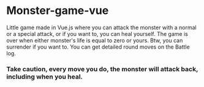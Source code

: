 # Monster-game-vue
 Little game made in Vue.js where you can attack the monster with a normal or a  special attack, or if you want to, you can heal yourself. 
 The game is over when either monster's life is equal to zero or yours. Btw, you can surrender if you want to. 
 You can get detailed round moves on the Battle log.
 
 ### Take caution, every move you do, the monster will attack back, including when you heal.

